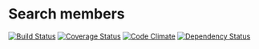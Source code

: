 # Search members

[![Build Status](https://travis-ci.org/giusepped/search-for-member.svg?branch=master)](https://travis-ci.org/giusepped/search-for-member)
[![Coverage Status](https://coveralls.io/repos/github/giusepped/search-for-member/badge.svg?branch=master)](https://coveralls.io/github/giusepped/search-for-member?branch=master)
[![Code Climate](https://codeclimate.com/github/giusepped/search-for-member/badges/gpa.svg)](https://codeclimate.com/github/giusepped/search-for-member)
[![Dependency Status](https://gemnasium.com/giusepped/search-for-member.svg)](https://gemnasium.com/giusepped/search-for-member)


